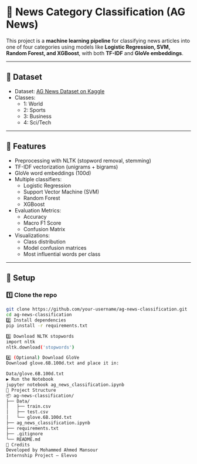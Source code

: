 # 📰 News Category Classification (AG News)

This project is a **machine learning pipeline** for classifying news articles into one of four categories using models like **Logistic Regression, SVM, Random Forest, and XGBoost**, with both **TF-IDF** and **GloVe embeddings**.

---

## 📂 Dataset

- Dataset: [AG News Dataset on Kaggle](https://www.kaggle.com/datasets/amananandrai/ag-news-classification-dataset)
- Classes:
  - 1: World
  - 2: Sports
  - 3: Business
  - 4: Sci/Tech

---

## 🚀 Features

- Preprocessing with NLTK (stopword removal, stemming)
- TF-IDF vectorization (unigrams + bigrams)
- GloVe word embeddings (100d)
- Multiple classifiers:
  - Logistic Regression
  - Support Vector Machine (SVM)
  - Random Forest
  - XGBoost
- Evaluation Metrics:
  - Accuracy
  - Macro F1 Score
  - Confusion Matrix
- Visualizations:
  - Class distribution
  - Model confusion matrices
  - Most influential words per class

---

## 🔧 Setup

### 1️⃣ Clone the repo

```bash
git clone https://github.com/your-username/ag-news-classification.git
cd ag-news-classification
2️⃣ Install dependencies
pip install -r requirements.txt

3️⃣ Download NLTK stopwords
import nltk
nltk.download('stopwords')

4️⃣ (Optional) Download GloVe
Download glove.6B.100d.txt and place it in:

Data/glove.6B.100d.txt
▶️ Run the Notebook
jupyter notebook ag_news_classification.ipynb
📁 Project Structure
📦 ag-news-classification/
├── Data/
│   ├── train.csv
│   ├── test.csv
│   └── glove.6B.100d.txt
├── ag_news_classification.ipynb
├── requirements.txt
├── .gitignore
└── README.md
🤝 Credits
Developed by Mohammed Ahmed Mansour
Internship Project – Elevvo